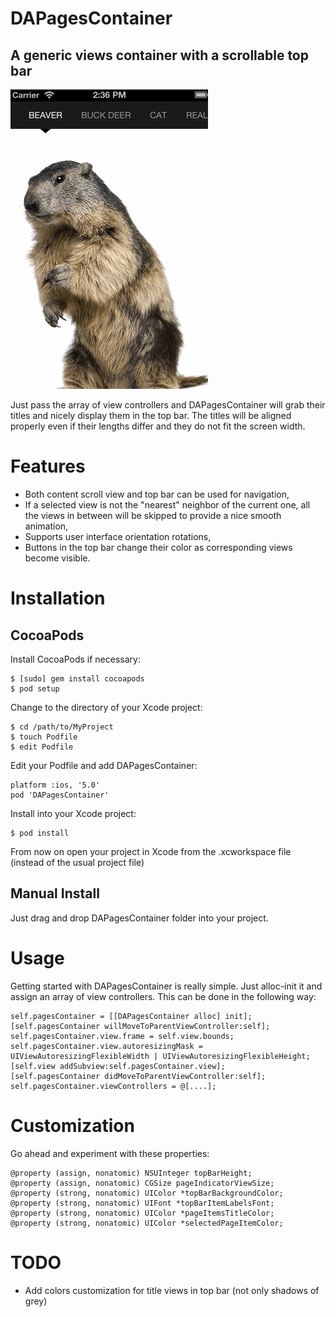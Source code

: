 DAPagesContainer
==============

A generic views container with a scrollable top bar
--------------

![Alt text](DAPagesContainer.gif)

Just pass the array of view controllers and DAPagesContainer will grab their titles and nicely display them in the top bar. The titles will be aligned properly even if their lengths differ and they do not fit the screen width.


Features
==============

- Both content scroll view and top bar can be used for navigation,
- If a selected view is not the "nearest" neighbor of the current one, all the views in between will be skipped to provide a nice smooth animation,
- Supports user interface orientation rotations,
- Buttons in the top bar change their color as corresponding views become visible.


Installation
==============

CocoaPods
--------------
Install CocoaPods if necessary:

    $ [sudo] gem install cocoapods
    $ pod setup

Change to the directory of your Xcode project:

    $ cd /path/to/MyProject
    $ touch Podfile
    $ edit Podfile

Edit your Podfile and add DAPagesContainer:

    platform :ios, '5.0'
    pod 'DAPagesContainer'

Install into your Xcode project:

    $ pod install

From now on open your project in Xcode from the .xcworkspace file (instead of the usual project file)

Manual Install
--------------

Just drag and drop DAPagesContainer folder into your project.


Usage
==============

Getting started with DAPagesContainer is really simple. Just alloc-init it and assign an array of view controllers. This can be done in the following way:

    self.pagesContainer = [[DAPagesContainer alloc] init];
    [self.pagesContainer willMoveToParentViewController:self];
    self.pagesContainer.view.frame = self.view.bounds;
    self.pagesContainer.view.autoresizingMask = UIViewAutoresizingFlexibleWidth | UIViewAutoresizingFlexibleHeight;
    [self.view addSubview:self.pagesContainer.view];
    [self.pagesContainer didMoveToParentViewController:self];
    self.pagesContainer.viewControllers = @[....];


Customization
==============

Go ahead and experiment with these properties:

    @property (assign, nonatomic) NSUInteger topBarHeight;
    @property (assign, nonatomic) CGSize pageIndicatorViewSize;
    @property (strong, nonatomic) UIColor *topBarBackgroundColor;
    @property (strong, nonatomic) UIFont *topBarItemLabelsFont;
    @property (strong, nonatomic) UIColor *pageItemsTitleColor;
    @property (strong, nonatomic) UIColor *selectedPageItemColor;


TODO
==============

- Add colors customization for title views in top bar (not only shadows of grey)


